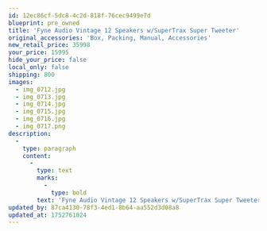 ```yaml
---
id: 12ec86cf-5dc8-4c2d-818f-76cec9499e7d
blueprint: pre_owned
title: 'Fyne Audio Vintage 12 Speakers w/SuperTrax Super Tweeter'
original_accessories: 'Box, Packing, Manual, Accessories'
new_retail_price: 35998
your_price: 15995
hide_your_price: false
local_only: false
shipping: 800
images:
  - img_0712.jpg
  - img_0713.jpg
  - img_0714.jpg
  - img_0715.jpg
  - img_0716.jpg
  - img_0717.png
description:
  -
    type: paragraph
    content:
      -
        type: text
        marks:
          -
            type: bold
        text: 'Fyne Audio Vintage 12 Speakers w/SuperTrax Super Tweeter. Speakers are in excellent physical and functional condition with original box, packing and accessories. Excellent sounding speakers that are made from a beautiful walnut wood and have a very classic look. Speakers sell as new for $35,498.00'
updated_by: 87ca4130-78f3-4ed1-8b64-aa552d3d08a8
updated_at: 1752761024
---
```

